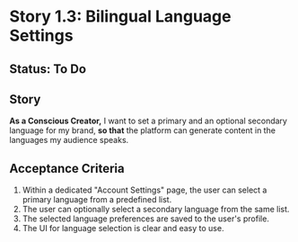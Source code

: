 # Story 1.3: Bilingual Language Settings

## Status: To Do

## Story
**As a Conscious Creator,** I want to set a primary and an optional secondary language for my brand, **so that** the platform can generate content in the languages my audience speaks.

## Acceptance Criteria
1.  Within a dedicated "Account Settings" page, the user can select a primary language from a predefined list.
2.  The user can optionally select a secondary language from the same list.
3.  The selected language preferences are saved to the user's profile.
4.  The UI for language selection is clear and easy to use.
